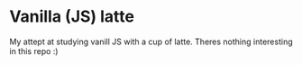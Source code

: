 # Vanilla (JS) latte
 My attept at studying vanill JS with a cup of latte. Theres nothing interesting in this repo :)
